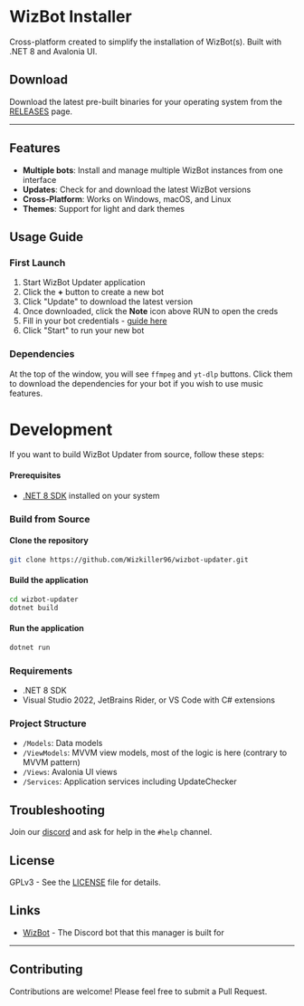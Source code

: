 # WizBot Installer

Cross-platform created to simplify the installation of WizBot(s).
Built with .NET 8 and Avalonia UI.


## Download

Download the latest pre-built binaries for your operating system from the [RELEASES](https://github.com/Wizkiller96/wizbot-updater/releases/latest) page.

---

## Features

- **Multiple bots**: Install and manage multiple WizBot instances from one interface
- **Updates**: Check for and download the latest WizBot versions
- **Cross-Platform**: Works on Windows, macOS, and Linux
- **Themes**: Support for light and dark themes

## Usage Guide

### First Launch

1. Start WizBot Updater application
2. Click the **+** button to create a new bot 
3. Click "Update" to download the latest version
4. Once downloaded, click the **Note** icon above RUN to open the creds
5. Fill in your bot credentials - [guide here](https://docs.wizbot.cc/creds-guide)
6. Click "Start" to run your new bot

### Dependencies

At the top of the window, you will see `ffmpeg` and `yt-dlp` buttons. Click them to download the dependencies for your bot if you wish to use music features.

# Development

If you want to build WizBot Updater from source, follow these steps:

#### Prerequisites

- [.NET 8 SDK](https://dotnet.microsoft.com/en-us/download/dotnet/8.0) installed on your system

### Build from Source

#### Clone the repository
```bash
git clone https://github.com/Wizkiller96/wizbot-updater.git
```

#### Build the application
```bash
cd wizbot-updater
dotnet build
```

#### Run the application
```bash
dotnet run
```


### Requirements

- .NET 8 SDK
- Visual Studio 2022, JetBrains Rider, or VS Code with C# extensions

### Project Structure

- `/Models`: Data models
- `/ViewModels`: MVVM view models, most of the logic is here (contrary to MVVM pattern)
- `/Views`: Avalonia UI views
- `/Services`: Application services including UpdateChecker

## Troubleshooting

Join our [discord](https://wizbot.cc/discord) and ask for help in the `#help` channel.

## License

GPLv3 - See the [LICENSE](LICENSE.md) file for details.

## Links

- [WizBot](https://wizbot.cc/) - The Discord bot that this manager is built for

---

## Contributing

Contributions are welcome! Please feel free to submit a Pull Request.